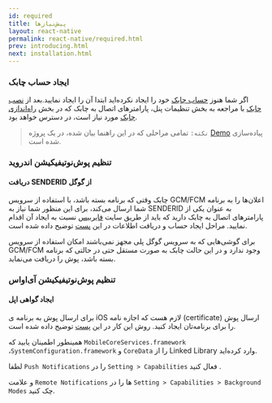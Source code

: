 ```yaml
---
id: required
title: پیش‌نیازها
layout: react-native
permalink: react-native/required.html
prev: introducing.html
next: installation.html
---
```


### ایجاد حساب چابک
اگر شما هنوز [حساب چابک](http://chabokpush.com) خود را ایجاد نکرده‌اید ابتدا آن را ایجاد نمایید.بعد از [نصب چابک](installation.html) با مراجعه به بخش تنظیمات پنل، پارامترهای اتصال به چابک  که در بخش [راه‌اندازی چابک](setup.html) مورد نیاز است، در دسترس خواهد بود. 


>`نکته:`  تمامی مراحلی که در این راهنما بیان شده، در یک پروژه [Demo](https://github.com/chabokpush/chabok-rn-chat) پیاده‌سازی شده است.

### تنظیم پوش‌نوتیفیکیشن اندروید

#### دریافت ‌SENDERID از گوگل
چابک وقتی که برنامه بسته باشد، با استفاده از سرویس GCM/FCM اعلان‌ها را به برنامه شما ارسال می‌کند، برای این منظور شما نیاز به SENDERID به عنوان یکی از پارامترهای اتصال به چابک دارید که باید از طریق سایت [فایربیس](https://firebase.google.com) نسبت به ایجاد آن اقدام نمایید. مراحل ایجاد حساب و دریافت اطلاعات در این [پست](https://dev.doc.chabokpush.com/android/firebase.html) توضیح داده شده است.

برای گوشی‌هایی که به سرویس گوگل پلی مجهز نمی‌باشند امکان استفاده از سرویس GCM/FCM وجود ندارد و در این حالت چابک به صورت مستقل حتی در حالتی که برنامه بسته باشد، پوش را دریافت می‌نماید.

### تنظیم پوش‌نوتیفیکیشن آی‌او‌اس

#### ایجاد گواهی اپل

برای ارسال پوش به برنامه ی iOS لازم هست که اجازه نامه (certificate) ارسال پوش را برای برنامه‌تان ایجاد کنید. روش این کار در این [پست](https://dev.doc.chabokpush.com/ios/certificate.html) توضیح داده شده است.

همینطور اطمینان یابید که `MobileCoreServices.framework` ،`SystemConfiguration.framework` و `CoreData` را از Linked Library وارد کرده‌اید.

لطفا `Push Notifications` را در `Setting > Capabilities` فعال کنید .

و علامت `Remote Notifications` ها را در `Setting > Capabilities > Background Modes` چک کنید.

